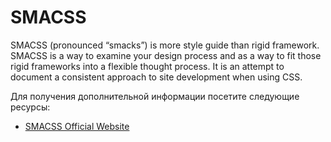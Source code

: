 # SMACSS

SMACSS (pronounced “smacks”) is more style guide than rigid framework. SMACSS is a way to examine your design process and as a way to fit those rigid frameworks into a flexible thought process. It is an attempt to document a consistent approach to site development when using CSS.

Для получения дополнительной информации посетите следующие ресурсы:

- [SMACSS Official Website](http://smacss.com/)
